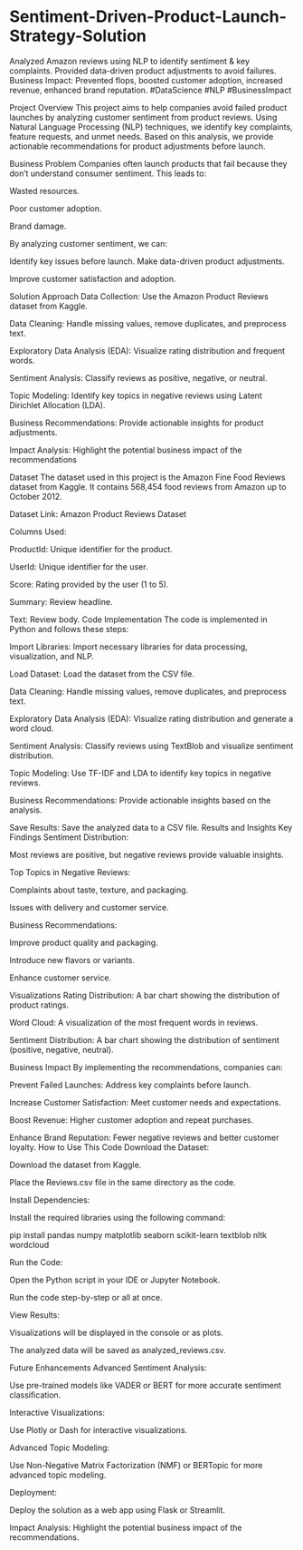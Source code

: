 # Sentiment-Driven-Product-Launch-Strategy-Solution
Analyzed Amazon reviews using NLP to identify sentiment &amp; key complaints. Provided data-driven product adjustments to avoid failures. Business Impact: Prevented flops, boosted customer adoption, increased revenue, enhanced brand reputation. #DataScience #NLP #BusinessImpact


Project Overview
This project aims to help companies avoid failed product launches by analyzing customer sentiment from product reviews. Using Natural Language Processing (NLP) techniques, we identify key complaints, feature requests, and unmet needs. Based on this analysis, we provide actionable recommendations for product adjustments before launch.

Business Problem
Companies often launch products that fail because they don’t understand consumer sentiment. This leads to:

Wasted resources.

Poor customer adoption.

Brand damage.

By analyzing customer sentiment, we can:

Identify key issues before launch.
Make data-driven product adjustments.

Improve customer satisfaction and adoption.

Solution Approach
Data Collection: Use the Amazon Product Reviews dataset from Kaggle.

Data Cleaning: Handle missing values, remove duplicates, and preprocess text.

Exploratory Data Analysis (EDA): Visualize rating distribution and frequent words.

Sentiment Analysis: Classify reviews as positive, negative, or neutral.

Topic Modeling: Identify key topics in negative reviews using Latent Dirichlet Allocation (LDA).

Business Recommendations: Provide actionable insights for product adjustments.

Impact Analysis: Highlight the potential business impact of the recommendations

Dataset
The dataset used in this project is the Amazon Fine Food Reviews dataset from Kaggle. It contains 568,454 food reviews from Amazon up to October 2012.

Dataset Link: Amazon Product Reviews Dataset

Columns Used:

ProductId: Unique identifier for the product.

UserId: Unique identifier for the user.

Score: Rating provided by the user (1 to 5).

Summary: Review headline.

Text: Review body.
Code Implementation
The code is implemented in Python and follows these steps:

Import Libraries: Import necessary libraries for data processing, visualization, and NLP.

Load Dataset: Load the dataset from the CSV file.

Data Cleaning: Handle missing values, remove duplicates, and preprocess text.

Exploratory Data Analysis (EDA): Visualize rating distribution and generate a word cloud.

Sentiment Analysis: Classify reviews using TextBlob and visualize sentiment distribution.

Topic Modeling: Use TF-IDF and LDA to identify key topics in negative reviews.

Business Recommendations: Provide actionable insights based on the analysis.

Save Results: Save the analyzed data to a CSV file.
Results and Insights
Key Findings
Sentiment Distribution:

Most reviews are positive, but negative reviews provide valuable insights.

Top Topics in Negative Reviews:

Complaints about taste, texture, and packaging.

Issues with delivery and customer service.

Business Recommendations:

Improve product quality and packaging.

Introduce new flavors or variants.

Enhance customer service.

Visualizations
Rating Distribution: A bar chart showing the distribution of product ratings.

Word Cloud: A visualization of the most frequent words in reviews.

Sentiment Distribution: A bar chart showing the distribution of sentiment (positive, negative, neutral).

Business Impact
By implementing the recommendations, companies can:

Prevent Failed Launches: Address key complaints before launch.

Increase Customer Satisfaction: Meet customer needs and expectations.

Boost Revenue: Higher customer adoption and repeat purchases.

Enhance Brand Reputation: Fewer negative reviews and better customer loyalty.
How to Use This Code
Download the Dataset:

Download the dataset from Kaggle.

Place the Reviews.csv file in the same directory as the code.

Install Dependencies:

Install the required libraries using the following command:

pip install pandas numpy matplotlib seaborn scikit-learn textblob nltk wordcloud


Run the Code:

Open the Python script in your IDE or Jupyter Notebook.

Run the code step-by-step or all at once.

View Results:

Visualizations will be displayed in the console or as plots.

The analyzed data will be saved as analyzed_reviews.csv.

Future Enhancements
Advanced Sentiment Analysis:

Use pre-trained models like VADER or BERT for more accurate sentiment classification.

Interactive Visualizations:

Use Plotly or Dash for interactive visualizations.

Advanced Topic Modeling:

Use Non-Negative Matrix Factorization (NMF) or BERTopic for more advanced topic modeling.

Deployment:

Deploy the solution as a web app using Flask or Streamlit.


Impact Analysis: Highlight the potential business impact of the recommendations.
